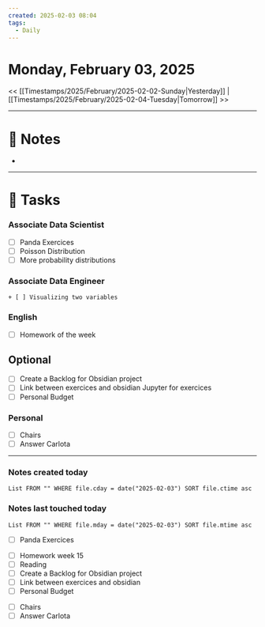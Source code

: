 ```yaml
---
created: 2025-02-03 08:04
tags:
  - Daily
---
```

# Monday, February 03, 2025

<< [[Timestamps/2025/February/2025-02-02-Sunday|Yesterday]] | [[Timestamps/2025/February/2025-02-04-Tuesday|Tomorrow]] >>


---
# 📅 Notes

- 


---
# 📝 Tasks

### Associate Data Scientist
+ [ ] Panda Exercices
+ [ ] Poisson Distribution
+ [ ] More probability distributions

### Associate Data Engineer
	+ [ ] Visualizing two variables


### English
+ [ ] Homework of the week

## Optional
 - [ ] Create a Backlog for Obsidian project
 - [ ] Link between exercices and obsidian
       Jupyter for exercices
 - [ ] Personal Budget
### Personal
+ [ ] Chairs
+ [ ] Answer Carlota 

---
### Notes created today
```dataview
List FROM "" WHERE file.cday = date("2025-02-03") SORT file.ctime asc
```

### Notes last touched today
```dataview
List FROM "" WHERE file.mday = date("2025-02-03") SORT file.mtime asc
```
+ [ ] Panda Exercices
- [ ] Homework week 15
- [ ] Reading
 - [ ] Create a Backlog for Obsidian project
 - [ ] Link between exercices and obsidian
 - [ ] Personal Budget
+ [ ] Chairs
+ [ ] Answer Carlota 